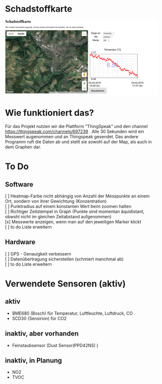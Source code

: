 # Schadstoffkarte

![alt text](https://github.com/bassi23/Schadstoffkarte/blob/master/Vorschau2.png)

# Wie funktioniert das?

Für das Projekt nutzen wir die Plattform "ThingSpeak" und den channel https://thingspeak.com/channels/697239 . Alle 30 Sekunden wird ein Messwert augenommen und an Thingspeak gesendet.
Das andere Programm ruft die Daten ab und stellt sie sowohl auf der Map, als auch in dem Graphen dar.
 


# To Do

## Software
[ ]   Heatmap-Farbe nicht abhängig von Anzahl der Messpunkte an einem Ort, sondern von ihrer Gewichtung (Konzentration)<br />
[ ]   Punktradius auf einem konstanten Wert beim zoomen halten<br />
[ ]   Richtiger Zeitstempel in Graph (Punkte sind momentan äquidistant, obwohl nicht im gleichen Zeitabstand aufgenommen)<br />
[x]   Messwerte anzeigen, wenn man auf den jeweiligen Marker klickt<br />
[ ]   to do Liste erweitern<br />


## Hardware
[ ]   GPS - Genauigkeit verbessern<br />
[ ]   Datenübertragung sicherstellen (schmiert manchmal ab)<br />
[ ]   to do Liste erweitern<br />


# Verwendete Sensoren (aktiv)

## aktiv

 - BME680 (Bosch) für Temperatur, Luftfeuchte, Luftdruck, CO<br />
 - SCD30 (Sensirion) für CO2
 
 
## inaktiv, aber vorhanden

- Feinstaubsensor (Dust Sensor(PPD42NS) )

## inaktiv, in Planung

- NO2
- TVOC
